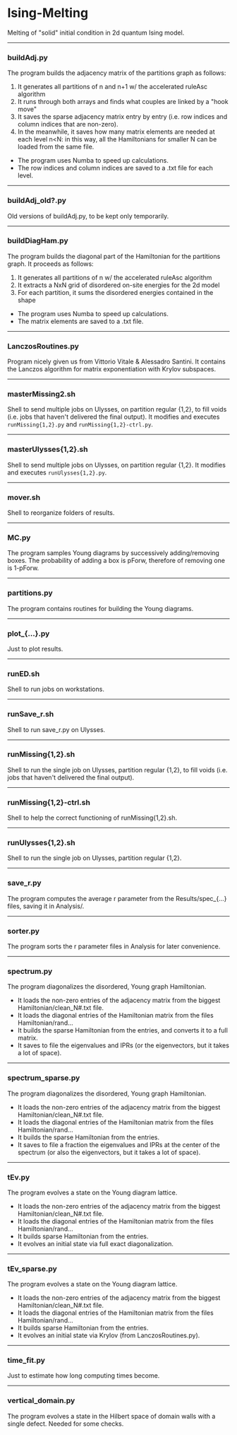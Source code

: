 # Ising-Melting

Melting of "solid" initial condition in 2d quantum Ising model.


---
### buildAdj.py

The program builds the adjacency matrix of the partitions graph as follows:

1. It generates all partitions of n and n+1 w/ the accelerated ruleAsc algorithm 
2. It runs through both arrays and finds what couples are linked by a "hook move"
3. It saves the sparse adjacency matrix entry by entry (i.e. row indices and column indices that are non-zero).
4. In the meanwhile, it saves how many matrix elements are needed at each level n<N: in this way, all the Hamiltonians for smaller N can be loaded from the same file. 

- The program uses Numba to speed up calculations.
- The row indices and column indices are saved to a .txt file for each level.


---
### buildAdj\_old?.py

Old versions of buildAdj.py, to be kept only temporarily.


---
### buildDiagHam.py

The program builds the diagonal part of the Hamiltonian for the partitions graph. It proceeds as follows:

1. It generates all partitions of n w/ the accelerated ruleAsc algorithm 
2. It extracts a NxN grid of disordered on-site energies for the 2d model
3. For each partition, it sums the disordered energies contained in the shape

- The program uses Numba to speed up calculations.
- The matrix elements are saved to a .txt file.


---
### LanczosRoutines.py

Program nicely given us from Vittorio Vitale & Alessadro Santini. It contains the Lanczos algorithm for matrix exponentiation with Krylov subspaces.


---
### masterMissing2.sh

Shell to send multiple jobs on Ulysses, on partition regular {1,2}, to fill voids (i.e. jobs that haven't delivered the final output). It modifies and executes `runMissing{1,2}.py` and `runMissing{1,2}-ctrl.py`.


---
### masterUlysses{1,2}.sh

Shell to send multiple jobs on Ulysses, on partition regular {1,2}. It modifies and executes `runUlysses{1,2}.py`.


---
### mover.sh

Shell to reorganize folders of results.


---
### MC.py

The program samples Young diagrams by successively adding/removing boxes. The probability of adding a box is pForw, therefore of removing one is 1-pForw.


---
### partitions.py

The program contains routines for building the Young diagrams.


---
### plot\_{...}.py

Just to plot results.


---
### runED.sh

Shell to run jobs on workstations.


---
### runSave\_r.sh

Shell to run save\_r.py on Ulysses.


---
### runMissing{1,2}.sh

Shell to run the single job on Ulysses, partition regular {1,2}, to fill voids (i.e. jobs that haven't delivered the final output).


---
### runMissing{1,2}-ctrl.sh

Shell to help the correct functioning of runMissing{1,2}.sh.


---
### runUlysses{1,2}.sh

Shell to run the single job on Ulysses, partition regular {1,2}.


---
### save\_r.py

The program computes the average r parameter from the Results/spec\_{...} files, saving it in Analysis/.


---
### sorter.py

The program sorts the r parameter files in Analysis for later convenience.


---
### spectrum.py

The program diagonalizes the disordered, Young graph Hamiltonian.

- It loads the non-zero entries of the adjacency matrix from the biggest Hamiltonian/clean_N#.txt file.
- It loads the diagonal entries of the Hamiltonian matrix from the files Hamiltonian/rand...
- It builds the sparse Hamiltonian from the entries, and converts it to a full matrix.
- It saves to file the eigenvalues and IPRs (or the eigenvectors, but it takes a lot of space).


---
### spectrum\_sparse.py

The program diagonalizes the disordered, Young graph Hamiltonian.

- It loads the non-zero entries of the adjacency matrix from the biggest Hamiltonian/clean_N#.txt file.
- It loads the diagonal entries of the Hamiltonian matrix from the files Hamiltonian/rand...
- It builds the sparse Hamiltonian from the entries.
- It saves to file a fraction the eigenvalues and IPRs at the center of the spectrum (or also the eigenvectors, but it takes a lot of space).


---
### tEv.py

The program evolves a state on the Young diagram lattice.

- It loads the non-zero entries of the adjacency matrix from the biggest Hamiltonian/clean_N#.txt file.
- It loads the diagonal entries of the Hamiltonian matrix from the files Hamiltonian/rand...
- It builds sparse Hamiltonian from the entries.
- It evolves an initial state via full exact diagonalization.


---
### tEv\_sparse.py

The program evolves a state on the Young diagram lattice.

- It loads the non-zero entries of the adjacency matrix from the biggest Hamiltonian/clean_N#.txt file.
- It loads the diagonal entries of the Hamiltonian matrix from the files Hamiltonian/rand...
- It builds sparse Hamiltonian from the entries.
- It evolves an initial state via Krylov (from LanczosRoutines.py).


---
### time_fit.py

Just to estimate how long computing times become.


---
### vertical\_domain.py

The program evolves a state in the Hilbert space of domain walls with a single defect. Needed for some checks.
